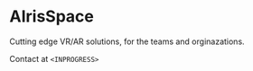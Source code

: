 # AIrisSpace

Cutting edge VR/AR solutions, for the teams and orginazations.

Contact at `<INPROGRESS>`
